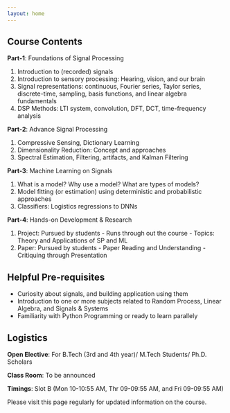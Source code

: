 ```yaml
---
layout: home
---
```

## Course Contents
**Part-1**: Foundations of Signal Processing

1. Introduction to (recorded) signals
2. Introduction to sensory processing: Hearing, vision, and our brain
3. Signal representations: continuous, Fourier series, Taylor series, discrete-time, sampling, basis functions, and linear algebra fundamentals
4. DSP Methods: LTI system, convolution, DFT, DCT, time-frequency analysis

**Part-2**: Advance Signal Processing

1. Compressive Sensing, Dictionary Learning
2. Dimensionality Reduction: Concept and approaches
3. Spectral Estimation, Filtering, artifacts, and Kalman Filtering

**Part-3**: Machine Learning on Signals

1. What is a model? Why use a model? What are types of models?
2. Model fitting (or estimation) using deterministic and probabilistic approaches
4. Classifiers: Logistics regressions to DNNs

**Part-4**: Hands-on Development & Research
1. Project: Pursued by students - Runs through out the course - Topics: Theory and Applications of SP and ML
2. Paper: Pursued by students - Paper Reading and Understanding - Critiquing through Presentation

## Helpful Pre-requisites
- Curiosity about signals, and building application using them
- Introduction to one or more subjects related to Random Process, Linear Algebra, and Signals & Systems
- Familiarity with Python Programming or ready to learn parallely

## Logistics

**Open Elective**: For B.Tech (3rd and 4th year)/ M.Tech Students/ Ph.D. Scholars

**Class Room**: To be announced

**Timings**: Slot B (Mon 10-10:55 AM, Thr 09-09:55 AM, and Fri 09-09:55 AM)<br>

Please visit this page regularly for updated information on the course.<br>
